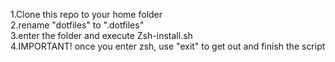 1.Clone this repo to your home folder  
2.rename "dotfiles" to ".dotfiles"  
3.enter the folder and execute Zsh-install.sh  
4.IMPORTANT! once you enter zsh, use "exit" to get out and finish the script  
